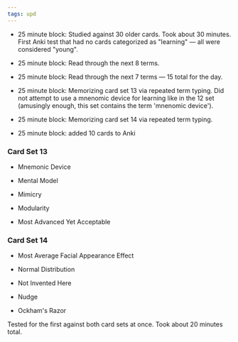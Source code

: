 ```yaml
---
tags: upd
---
```


* 25 minute block: Studied against 30 older cards. Took about 30 minutes. First Anki test that had no cards categorized as "learning" — all were considered "young". 

* 25 minute block: Read through the next 8 terms.

* 25 minute block: Read through the next 7 terms — 15 total for the day.

* 25 minute block: Memorizing card set 13 via repeated term typing. Did not attempt to use a mnenomic device for learning like in the 12 set (amusingly enough, this set contains the term 'mnenomic device').

* 25 minute block: Memorizing card set 14 via repeated term typing.

* 25 minute block: added 10 cards to Anki

### Card Set 13

* Mnemonic Device

* Mental Model

* Mimicry

* Modularity

* Most Advanced Yet Acceptable



### Card Set 14

* Most Average Facial Appearance Effect

* Normal Distribution

* Not Invented Here

* Nudge

* Ockham's Razor

Tested for the first against both card sets at once. Took about 20 minutes total.
